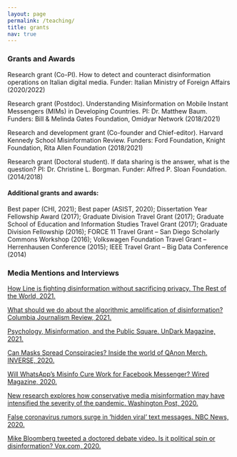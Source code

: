 ```yaml
---
layout: page
permalink: /teaching/
title: grants
nav: true
---
```


### Grants and Awards

Research grant (Co-PI). How to detect and counteract disinformation operations on Italian digital media. Funder: Italian Ministry of Foreign Affairs (2020/2022)

Research grant (Postdoc). Understanding Misinformation on Mobile Instant Messengers (MIMs) in Developing Countries. PI: Dr. Matthew Baum. Funders: Bill & Melinda Gates Foundation, Omidyar Network (2018/2021)

Research and development grant (Co-founder and Chief-editor). Harvard Kennedy School Misinformation Review. Funders: Ford Foundation, Knight Foundation, Rita Allen Foundation (2018/2021)

Research grant (Doctoral student). If data sharing is the answer, what is the question? PI: Dr. Christine L. Borgman. Funder: Alfred P. Sloan Foundation. (2014/2018)

#### Additional grants and awards:

Best paper (CHI, 2021); Best paper (ASIST, 2020); Dissertation Year Fellowship Award (2017); Graduate Division Travel Grant (2017); Graduate School of Education and Information Studies Travel Grant (2017); Graduate Division Fellowship (2016); FORCE 11 Travel Grant – San Diego Scholarly Commons Workshop (2016); Volkswagen Foundation Travel Grant – Herrenhausen Conference (2015); IEEE Travel Grant – Big Data Conference (2014)

### Media Mentions and Interviews

[How Line is fighting disinformation without sacrificing privacy. The Rest of the World, 2021.](https://restofworld.org/2021/how-line-is-fighting-disinformation-without-sacrificing-privacy/)

[What should we do about the algorithmic amplification of disinformation? Columbia Journalism Review, 2021.](https://www.cjr.org/the_media_today/what-should-we-do-about-the-algorithmic-amplification-of-disinformation.php)

[Psychology, Misinformation, and the Public Square. UnDark Magazine, 2021.](https://undark.org/2021/05/03/psychology-misinformation-public-square/)

[Can Masks Spread Conspiracies? Inside the world of QAnon Merch. INVERSE, 2020.](https://www.inverse.com/culture/qanon-masks)

[Will WhatsApp’s Misinfo Cure Work for Facebook Messenger? Wired Magazine, 2020.](https://www.wired.com/story/facebook-messenger-limits-misinformation-election-2020/)

[New research explores how conservative media misinformation may have intensified the severity of the pandemic. Washington Post, 2020.](https://www.washingtonpost.com/business/2020/06/25/fox-news-hannity-coronavirus-misinformation/)

[False coronavirus rumors surge in ‘hidden viral’ text messages. NBC News, 2020.](https://www.nbcnews.com/tech/tech-news/false-coronavirus-rumors-surge-hidden-viral-text-messages-n1160936)

[Mike Bloomberg tweeted a doctored debate video. Is it political spin or disinformation? Vox.com, 2020.](https://www.vox.com/2020/2/20/21145926/mike-bloomberg-debate-video-twitter-fake)
